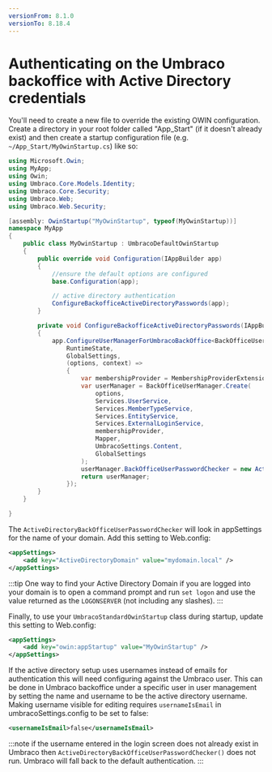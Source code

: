 ```yaml
---
versionFrom: 8.1.0
versionTo: 8.18.4
---
```


# Authenticating on the Umbraco backoffice with Active Directory credentials

You'll need to create a new file to override the existing OWIN configuration. Create a directory in your root folder called "App_Start" (if it doesn't already exist) and then create a startup configuration file (e.g. `~/App_Start/MyOwinStartup.cs`) like so:

```C#
using Microsoft.Owin;
using MyApp;
using Owin;
using Umbraco.Core.Models.Identity;
using Umbraco.Core.Security;
using Umbraco.Web;
using Umbraco.Web.Security;

[assembly: OwinStartup("MyOwinStartup", typeof(MyOwinStartup))]
namespace MyApp
{
    public class MyOwinStartup : UmbracoDefaultOwinStartup
    {
        public override void Configuration(IAppBuilder app)
        {
            //ensure the default options are configured
            base.Configuration(app);

            // active directory authentication
            ConfigureBackofficeActiveDirectoryPasswords(app);
        }

        private void ConfigureBackofficeActiveDirectoryPasswords(IAppBuilder app)
        {
            app.ConfigureUserManagerForUmbracoBackOffice<BackOfficeUserManager, BackOfficeIdentityUser>(
                RuntimeState,
                GlobalSettings,
                (options, context) =>
                {
                    var membershipProvider = MembershipProviderExtensions.GetUsersMembershipProvider().AsUmbracoMembershipProvider();
                    var userManager = BackOfficeUserManager.Create(
                        options,
                        Services.UserService,
                        Services.MemberTypeService,
                        Services.EntityService,
                        Services.ExternalLoginService,
                        membershipProvider,
                        Mapper,
                        UmbracoSettings.Content,
                        GlobalSettings
                    );
                    userManager.BackOfficeUserPasswordChecker = new ActiveDirectoryBackOfficeUserPasswordChecker();
                    return userManager;
                });
        }
    }

}
```

The `ActiveDirectoryBackOfficeUserPasswordChecker` will look in appSettings for the name of your domain. Add this setting to Web.config:

```xml
<appSettings>
    <add key="ActiveDirectoryDomain" value="mydomain.local" />
</appSettings>
```
:::tip
One way to find your Active Directory Domain if you are logged into your domain is to open a command prompt and run `set logon` and use the value returned as the `LOGONSERVER` (not including any slashes).
:::

Finally, to use your `UmbracoStandardOwinStartup` class during startup, update this setting to Web.config:

```xml
<appSettings>
    <add key="owin:appStartup" value="MyOwinStartup" />
</appSettings>
```

If the active directory setup uses usernames instead of emails for authentication this will need configuring against the Umbraco user. This can be done in Umbraco backoffice under a specific user in user management by setting the name and username to be the active directory username. Making username visible for editing requires `usernameIsEmail` in umbracoSettings.config to be set to false:

```xml
<usernameIsEmail>false</usernameIsEmail>
```

:::note
if the username entered in the login screen does not already exist in Umbraco then `ActiveDirectoryBackOfficeUserPasswordChecker()` does not run.  Umbraco will fall back to the default authentication.
:::

